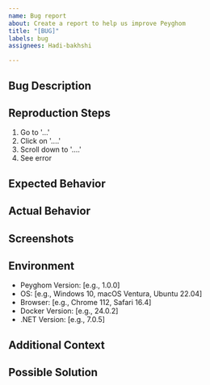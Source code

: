 ```yaml
---
name: Bug report
about: Create a report to help us improve Peyghom
title: "[BUG]"
labels: bug
assignees: Hadi-bakhshi

---
```


## Bug Description
<!-- A clear and concise description of what the bug is -->

## Reproduction Steps
<!-- Steps to reproduce the behavior -->
1. Go to '...'
2. Click on '....'
3. Scroll down to '....'
4. See error

## Expected Behavior
<!-- A clear and concise description of what you expected to happen -->

## Actual Behavior
<!-- What actually happened -->

## Screenshots
<!-- If applicable, add screenshots to help explain your problem -->

## Environment
<!-- Please complete the following information -->
- Peyghom Version: [e.g., 1.0.0]
- OS: [e.g., Windows 10, macOS Ventura, Ubuntu 22.04]
- Browser: [e.g., Chrome 112, Safari 16.4] <!-- if applicable -->
- Docker Version: [e.g., 24.0.2] <!-- if using Docker -->
- .NET Version: [e.g., 7.0.5]

## Additional Context
<!-- Add any other context about the problem here -->

## Possible Solution
<!-- If you have any ideas on how to solve the issue, please share them here (optional) -->
